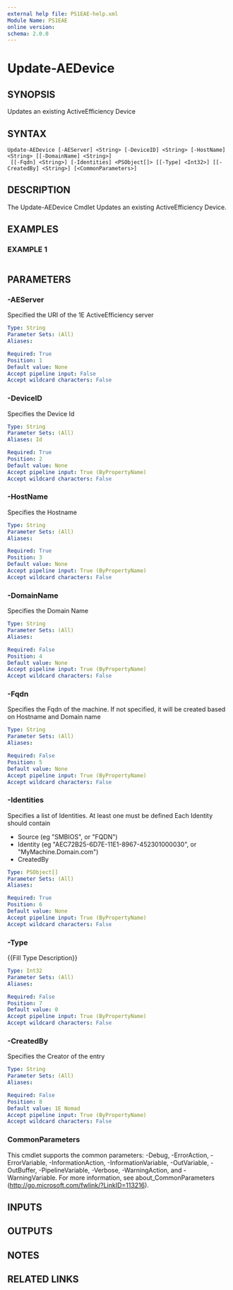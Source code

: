 ```yaml
---
external help file: PS1EAE-help.xml
Module Name: PS1EAE
online version:
schema: 2.0.0
---
```


# Update-AEDevice

## SYNOPSIS
Updates an existing ActiveEfficiency Device

## SYNTAX

```
Update-AEDevice [-AEServer] <String> [-DeviceID] <String> [-HostName] <String> [[-DomainName] <String>]
 [[-Fqdn] <String>] [-Identities] <PSObject[]> [[-Type] <Int32>] [[-CreatedBy] <String>] [<CommonParameters>]
```

## DESCRIPTION
The Update-AEDevice Cmdlet Updates an existing ActiveEfficiency Device.

## EXAMPLES

### EXAMPLE 1
```

```

## PARAMETERS

### -AEServer
Specified the URI of the 1E ActiveEfficiency server

```yaml
Type: String
Parameter Sets: (All)
Aliases:

Required: True
Position: 1
Default value: None
Accept pipeline input: False
Accept wildcard characters: False
```

### -DeviceID
Specifies the Device Id

```yaml
Type: String
Parameter Sets: (All)
Aliases: Id

Required: True
Position: 2
Default value: None
Accept pipeline input: True (ByPropertyName)
Accept wildcard characters: False
```

### -HostName
Specifies the Hostname

```yaml
Type: String
Parameter Sets: (All)
Aliases:

Required: True
Position: 3
Default value: None
Accept pipeline input: True (ByPropertyName)
Accept wildcard characters: False
```

### -DomainName
Specifies the Domain Name

```yaml
Type: String
Parameter Sets: (All)
Aliases:

Required: False
Position: 4
Default value: None
Accept pipeline input: True (ByPropertyName)
Accept wildcard characters: False
```

### -Fqdn
Specifies the Fqdn of the machine.
If not specified, it will be created based on Hostname and Domain name

```yaml
Type: String
Parameter Sets: (All)
Aliases:

Required: False
Position: 5
Default value: None
Accept pipeline input: True (ByPropertyName)
Accept wildcard characters: False
```

### -Identities
Specifies a list of Identities.
At least one must be defined
Each Identity should contain
- Source (eg "SMBIOS", or "FQDN")
- Identity (eg "AEC72B25-6D7E-11E1-8967-452301000030", or "MyMachine.Domain.com")
- CreatedBy

```yaml
Type: PSObject[]
Parameter Sets: (All)
Aliases:

Required: True
Position: 6
Default value: None
Accept pipeline input: True (ByPropertyName)
Accept wildcard characters: False
```

### -Type
{{Fill Type Description}}

```yaml
Type: Int32
Parameter Sets: (All)
Aliases:

Required: False
Position: 7
Default value: 0
Accept pipeline input: True (ByPropertyName)
Accept wildcard characters: False
```

### -CreatedBy
Specifies the Creator of the entry

```yaml
Type: String
Parameter Sets: (All)
Aliases:

Required: False
Position: 8
Default value: 1E Nomad
Accept pipeline input: True (ByPropertyName)
Accept wildcard characters: False
```

### CommonParameters
This cmdlet supports the common parameters: -Debug, -ErrorAction, -ErrorVariable, -InformationAction, -InformationVariable, -OutVariable, -OutBuffer, -PipelineVariable, -Verbose, -WarningAction, and -WarningVariable.
For more information, see about_CommonParameters (http://go.microsoft.com/fwlink/?LinkID=113216).

## INPUTS

## OUTPUTS

## NOTES

## RELATED LINKS
